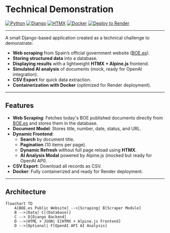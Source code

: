 # Technical Demonstration

[![Python](https://img.shields.io/badge/Python-3.10+-blue.svg)](https://www.python.org/) 
[![Django](https://img.shields.io/badge/Django-5.2-success.svg)](https://www.djangoproject.com/) 
[![HTMX](https://img.shields.io/badge/Frontend-HTMX%20%2B%20Alpine.js-lightblue.svg)](https://htmx.org/) 
[![Docker](https://img.shields.io/badge/Container-Docker-blue.svg)](https://www.docker.com/) 
[![Deploy to Render](https://img.shields.io/badge/Deploy-Render-purple.svg)](https://render.com/deploy)

---

A small Django-based application created as a technical challenge to demonstrate:  
- **Web scraping** from Spain’s official government website ([BOE.es](https://www.boe.es/)).  
- **Storing structured data** into a database.  
- **Displaying results** with a lightweight **HTMX + Alpine.js** frontend.  
- **Simulated AI analysis** of documents (mock, ready for OpenAI integration).  
- **CSV Export** for quick data extraction.  
- **Containerization with Docker** (optimized for Render deployment).

---

## **Features**
- **Web Scraping**: Fetches today's BOE published documents directly from [BOE.es](https://www.boe.es/) and stores them in the database.
- **Document Model**: Stores title, number, date, status, and URL.
- **Dynamic Frontend**:
  - **Search** by document title.
  - **Pagination** (10 items per page).
  - **Dynamic Refresh** without full page reload using **HTMX**.
  - **AI Analysis Modal** powered by Alpine.js (mocked but ready for OpenAI API).
- **CSV Export**: Download all records as CSV.
- **Docker**: Fully containerized and ready for Render deployment.

---

## **Architecture**
```mermaid
flowchart TD
    A[BOE.es Public Website] -->|Scraping| B[Scraper Module]
    B -->|Data| C[(Database)]
    C --> D[Django Backend]
    D -->|HTML + JSON| E[HTMX + Alpine.js Frontend]
    D -->|Optional| F[OpenAI API AI Analysis]

